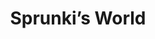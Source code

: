 ---
slug: sprunkis-world-2349
title: Sprunki’s World
description: "Sprunki’s World is an exciting online game. Play for free directly in your browser!"
icon: /images/popular_mods/Sprunki’s World.png
url: https://wowtbc.net/sprunkin/sprunki-world/index.html
previewImage: /images/popular_mods/Sprunki’s World.png
type: popular mods

# SEO配置
seo:
  title: "Sprunki’s World - Play Free Online Game | Fun Browser Games"
  description: "Sprunki’s World - Play this fun online game for free in your browser. No download required!"
  ogImage: "/images/popular_mods/Sprunki’s World.png"
  keywords: "sprunkis-world-2349, online game, browser game, free game, popular mods game, play online"

videoUrls:
  - https://www.youtube.com/embed/example1
  - https://www.youtube.com/embed/example2

whyPlay:
  title: "Why Play Sprunki’s World?"
  items:
    - "Immersive Gameplay: Sprunki’s World offers an engaging and immersive gaming experience that will keep you entertained for hours"
    - "Challenging Levels: Test your skills with increasingly difficult challenges and obstacles"
    - "Beautiful Graphics: Enjoy stunning visuals and smooth animations that bring the game world to life"
    - "Regular Updates: New content and features are added regularly to keep the game fresh and exciting"
    - "Free to Play: Experience all the fun without spending a penny"
    - "Community Features: Connect with other players, share strategies, and compete for high scores"
    - "Cross-Platform: Play on any device with a web browser, no downloads required"

features:
  title: "Key Features of Sprunki’s World"
  image: "/images/popular_mods/Sprunki’s World.png"
  items:
    - "Intuitive Controls: Easy to learn controls make Sprunki’s World accessible for players of all skill levels"
    - "Multiple Game Modes: Enjoy various gameplay options that provide different challenges and experiences"
    - "Character Customization: Personalize your gaming experience with unique characters and items"
    - "Achievement System: Complete special tasks to earn rewards and recognition"
    - "Leaderboards: Compete with players worldwide and see who can achieve the highest scores"

characteristics:
  title: "Game Characteristics"
  image: "/images/popular_mods/Sprunki’s World.png"
  items:
    - "Genre: Popular mods game with elements of strategy and skill"
    - "Difficulty: Suitable for both casual gamers and those seeking a challenge"
    - "Play Time: Quick sessions or extended gameplay, depending on your preference"
    - "Art Style: Vibrant and engaging visuals that enhance the gaming experience"
    - "Sound Design: Immersive audio that complements the gameplay perfectly"

info: "Sprunki’s World is an exciting online game that offers players a unique and engaging gaming experience. With its intuitive controls, stunning visuals, and challenging gameplay, Sprunki’s World provides hours of entertainment for players of all ages and skill levels. Whether you're looking for a quick gaming session during a break or an extended play session, Sprunki’s World delivers an immersive experience that will keep you coming back for more. The game features multiple levels of increasing difficulty, ensuring that players are constantly challenged as they progress. With regular updates adding new content and features, Sprunki’s World remains fresh and exciting, providing endless entertainment options for its growing community of players."

howToPlayIntro: "Welcome to Sprunki’s World! This guide will walk you through the basics and help you master the game. Whether you're a beginner or looking to improve your skills, these tips and instructions will enhance your gaming experience."

howToPlaySteps:
  - title: "Getting Started"
    description: "Begin your Sprunki’s World adventure by familiarizing yourself with the controls. Use your keyboard or mouse to navigate through the game interface. The tutorial will guide you through the basic mechanics and help you understand the objectives."
  - title: "Understanding the Objectives"
    description: "In Sprunki’s World, your main goal is to progress through levels by completing specific objectives. Each level presents unique challenges that require different strategies and approaches."
  - title: "Mastering the Controls"
    description: "Practice using the controls to improve your precision and reaction time. Sprunki’s World requires quick reflexes and strategic thinking to overcome obstacles and defeat opponents."
  - title: "Utilizing Power-ups"
    description: "Collect power-ups throughout the game to enhance your abilities and overcome difficult challenges. Each power-up offers unique advantages that can be crucial for success."
  - title: "Developing Strategies"
    description: "As you progress in Sprunki’s World, develop effective strategies for different scenarios. Analyze patterns, anticipate challenges, and adapt your approach to maximize your performance."

faq:
  title: "Frequently Asked Questions about Sprunki’s World"
  items:
    - question: "Is Sprunki’s World free to play?"
      answer: "Yes, Sprunki’s World is completely free to play directly in your web browser. No downloads or purchases are required to enjoy the full game experience."
    - question: "Can I play Sprunki’s World on mobile devices?"
      answer: "Yes, Sprunki’s World is optimized for both desktop and mobile play. You can enjoy the game on any device with a web browser and internet connection."
    - question: "Are there any in-game purchases?"
      answer: "While Sprunki’s World is free to play, there may be optional in-game purchases available for cosmetic items or additional features that don't affect core gameplay."
    - question: "How often is Sprunki’s World updated?"
      answer: "The developers regularly update Sprunki’s World with new content, features, and improvements based on player feedback and game performance."
    - question: "Can I play Sprunki’s World offline?"
      answer: "Currently, Sprunki’s World requires an internet connection to play as it's a browser-based online game."
    - question: "Is Sprunki’s World suitable for children?"
      answer: "Yes, Sprunki’s World is designed to be family-friendly and suitable for players of all ages."
    - question: "How do I report bugs or issues?"
      answer: "If you encounter any problems while playing Sprunki’s World, you can report them through the game's support page or contact the developers directly through their website."
    - question: "Still Have Questions?"
      answer: "If you have additional questions about Sprunki’s World that aren't covered in this FAQ, please visit our support center or contact our customer service team for assistance."
---
